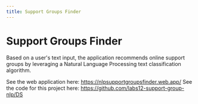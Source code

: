 ```yaml
---
title: Support Groups Finder
---
```


# Support Groups Finder

Based on a user's text input, the application recommends online support groups by leveraging a Natural Language Processing text classification algorithm.

See the web application here: <https://nlpsupportgroupsfinder.web.app/>
See the code for this project here: <https://github.com/labs12-support-group-nlp/DS>
